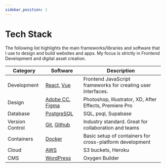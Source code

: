 ```yaml
---
sidebar_position: 1
---
```


# Tech Stack

The following list highlights the main frameworks/libraries and software that I use to design and build websites and apps. My focus is strictly in Frontend Development and digital asset creation.

| Category        | Software                                                                            | Description                                                  |
| --------------- | ----------------------------------------------------------------------------------- | ------------------------------------------------------------ |
| Development     | [React](https://reactjs.org), [Vue](https://vuejs.org)                              | Frontend JavaScript frameworks for creating user interfaces. |
| Design          | [Adobe CC](https://www.adobe.com/ca/creativecloud.html), [Figma](https://figma.com) | Photoshop, Illustrator, XD, After Effects, Premiere Pro      |
| Database        | [PostgreSQL](https://www.postgresql.org/)                                           | SQL, psql, Supabase                                          |
| Version Control | [Git](https://git-scm.com/), [Github](https://github.com/)                          | Industry standard. Great for collaboration and teams         |
| Containers      | [Docker](https://www.docker.com/)                                                   | Basic setup of containers for cross-platform development     |
| Cloud           | [AWS](https://aws.amazon.com/?nc2=h_lg)                                             | S3 buckets, Heroku                                           |
| CMS             | [WordPress](https://wordpress.org)                                                  | Oxygen Builder                                               |
